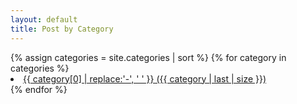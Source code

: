 ```yaml
---
layout: default
title: Post by Category
---
```


<div>
    {% assign categories = site.categories | sort %}
    {% for category in categories %}
        <span class="site-tag">
            <li><a href="{{ category | first | slugify }}">
                    {{ category[0] | replace:'-', ' ' }} ({{ category | last | size }})
            </a></li>
        </span>
    {% endfor %}
</div>
